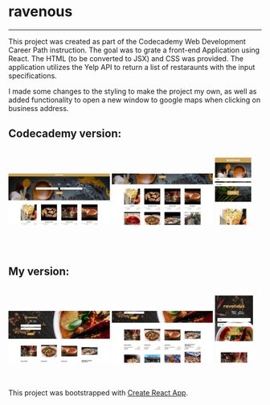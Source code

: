 <h1>ravenous</h1>
<hr>

This project was created as part of the Codecademy Web Development Career Path instruction.
The goal was to grate a front-end Application using React. The HTML (to be converted to JSX) and CSS was provided.
The application utilizes the Yelp API to return a list of restaraunts with the input specifications.

I made some changes to the styling to make the project my own, as well as added functionality to 
open a new window to google maps when clicking on business address.

<h2>Codecademy version:</h2><br>
<img src="./screenshots/codecademy1.png" width="40%">
<img src="./screenshots/codecademy2.png" width="40%">
<img src="./screenshots/codecademy-mobile.png" width="15%">

<br><br>

<h2>My version:</h2><br>
<img src="./screenshots/mine1.png" width="40%">
<img src="./screenshots/mine2.png" width="40%">
<img src="./screenshots/mine-mobile.png" width="15%">

<br><br>
This project was bootstrapped with [Create React App](https://github.com/facebook/create-react-app).
